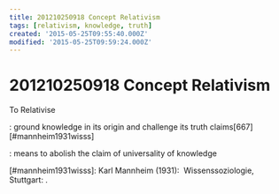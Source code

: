 ```yaml
---
title: 201210250918 Concept Relativism
tags: [relativism, knowledge, truth]
created: '2015-05-25T09:55:40.000Z'
modified: '2015-05-25T09:59:24.000Z'
---
```


# 201210250918 Concept Relativism

To Relativise

: ground knowledge in its origin and challenge its truth claims\[667\]\[#mannheim1931wisss\]

: means to abolish the claim of universality of knowledge

\[#mannheim1931wisss\]: Karl Mannheim (1931):  Wissenssoziologie, Stuttgart: .
